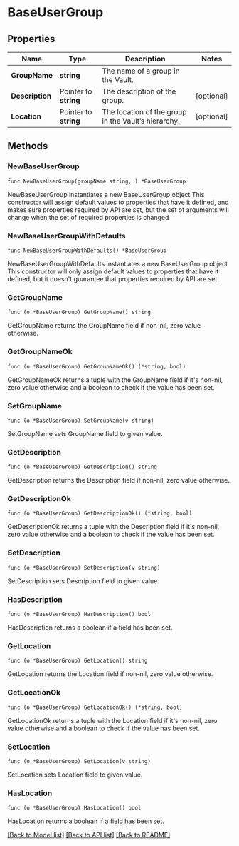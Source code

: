 # BaseUserGroup

## Properties

Name | Type | Description | Notes
------------ | ------------- | ------------- | -------------
**GroupName** | **string** | The name of a group in the Vault. | 
**Description** | Pointer to **string** | The description of the group. | [optional] 
**Location** | Pointer to **string** | The location of the group in the Vault’s hierarchy. | [optional] 

## Methods

### NewBaseUserGroup

`func NewBaseUserGroup(groupName string, ) *BaseUserGroup`

NewBaseUserGroup instantiates a new BaseUserGroup object
This constructor will assign default values to properties that have it defined,
and makes sure properties required by API are set, but the set of arguments
will change when the set of required properties is changed

### NewBaseUserGroupWithDefaults

`func NewBaseUserGroupWithDefaults() *BaseUserGroup`

NewBaseUserGroupWithDefaults instantiates a new BaseUserGroup object
This constructor will only assign default values to properties that have it defined,
but it doesn't guarantee that properties required by API are set

### GetGroupName

`func (o *BaseUserGroup) GetGroupName() string`

GetGroupName returns the GroupName field if non-nil, zero value otherwise.

### GetGroupNameOk

`func (o *BaseUserGroup) GetGroupNameOk() (*string, bool)`

GetGroupNameOk returns a tuple with the GroupName field if it's non-nil, zero value otherwise
and a boolean to check if the value has been set.

### SetGroupName

`func (o *BaseUserGroup) SetGroupName(v string)`

SetGroupName sets GroupName field to given value.


### GetDescription

`func (o *BaseUserGroup) GetDescription() string`

GetDescription returns the Description field if non-nil, zero value otherwise.

### GetDescriptionOk

`func (o *BaseUserGroup) GetDescriptionOk() (*string, bool)`

GetDescriptionOk returns a tuple with the Description field if it's non-nil, zero value otherwise
and a boolean to check if the value has been set.

### SetDescription

`func (o *BaseUserGroup) SetDescription(v string)`

SetDescription sets Description field to given value.

### HasDescription

`func (o *BaseUserGroup) HasDescription() bool`

HasDescription returns a boolean if a field has been set.

### GetLocation

`func (o *BaseUserGroup) GetLocation() string`

GetLocation returns the Location field if non-nil, zero value otherwise.

### GetLocationOk

`func (o *BaseUserGroup) GetLocationOk() (*string, bool)`

GetLocationOk returns a tuple with the Location field if it's non-nil, zero value otherwise
and a boolean to check if the value has been set.

### SetLocation

`func (o *BaseUserGroup) SetLocation(v string)`

SetLocation sets Location field to given value.

### HasLocation

`func (o *BaseUserGroup) HasLocation() bool`

HasLocation returns a boolean if a field has been set.


[[Back to Model list]](../README.md#documentation-for-models) [[Back to API list]](../README.md#documentation-for-api-endpoints) [[Back to README]](../README.md)


